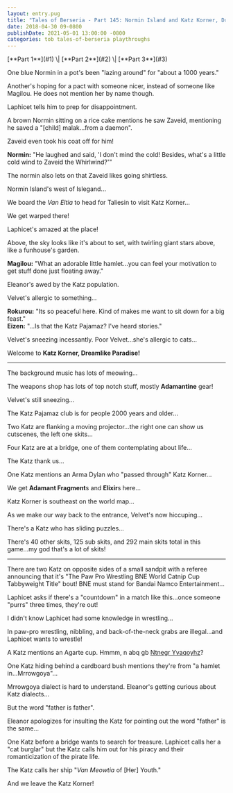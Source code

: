 ```yaml
---
layout: entry.pug
title: "Tales of Berseria - Part 145: Normin Island and Katz Korner, Dreamlike Paradise"
date: 2018-04-30 09-0800
publishDate: 2021-05-01 13:00:00 -0800
categories: tob tales-of-berseria playthroughs
---
```


<p class="entry-partination" markdown="1">[**Part 1**](#1) \| [**Part 2**](#2) \| [**Part 3**](#3)</p>

<a name="1"></a>

One blue Normin in a pot's been "lazing around" for "about a 1000 years."

Another's hoping for a pact with someone nicer, instead of someone like Magilou. He does not mention her by name though.

Laphicet tells him to prep for disappointment.

A brown Normin sitting on a rice cake mentions he saw Zaveid, mentioning he saved a "[child] malak...from a daemon".

Zaveid even took his coat off for him!

**Normin:** "He laughed and said, 'I don't mind the cold! Besides, what's a little cold wind to Zaveid the Whirlwind?'"

The normin also lets on that Zaveid likes going shirtless.

Normin Island's west of Islegand...

We board the *Van Eltia* to head for Taliesin to visit Katz Korner...

We get warped there!

Laphicet's amazed at the place!

Above, the sky looks like it's about to set, with twirling giant stars above, like a funhouse's garden.

**Magilou:** "What an adorable little hamlet...you can feel your motivation to get stuff done just floating away."

Eleanor's awed by the Katz population.

Velvet's allergic to something...

**Rokurou:** "Its so peaceful here. Kind of makes me want to sit down for a big feast."<br/>
**Eizen:** "...Is that the Katz Pajamaz? I've heard stories."

Velvet's sneezing incessantly. Poor Velvet...she's allergic to cats...

Welcome to **Katz Korner, Dreamlike Paradise!**

<a name="2"></a>

---

The background music has lots of meowing...

The weapons shop has lots of top notch stuff, mostly **Adamantine** gear!

Velvet's still sneezing...

The Katz Pajamaz club is for people 2000 years and older...

Two Katz are flanking a moving projector...the right one can show us cutscenes, the left one skits...

Four Katz are at a bridge, one of them contemplating about life...

The Katz thank us...

One Katz mentions an Arma Dylan who "passed through" Katz Korner...

We get **Adamant Fragment**s and **Elixir**s here...

Katz Korner is southeast on the world map...

As we make our way back to the entrance, Velvet's now hiccuping...

There's a Katz who has sliding puzzles...

There's 40 other skits, 125 sub skits, and 292 main skits total in this game...my god that's a lot of skits!

<a name="3"></a>

---

There are two Katz on opposite sides of a small sandpit with a referee announcing that it's "The Paw Pro Wrestling BNE World Catnip Cup Tabbyweight Title" bout! BNE must stand for Bandai Namco Entertainment...

Laphicet asks if there's a "countdown" in a match like this...once someone "purrs" three times, they're out!

I didn't know Laphicet had some knowledge in wrestling...

In paw-pro wrestling, nibbling, and back-of-the-neck grabs are illegal...and Laphicet wants to wrestle!

A Katz mentions an Agarte cup. Hmmm, n abq gb <a href="http://aselia.wikia.com/wiki/Agarte_Lindblum">Ntnegr Yvaqoyhz</a>?

One Katz hiding behind a cardboard bush mentions they're from "a hamlet in...Mrrowgoya"...

Mrrowgoya dialect is hard to understand. Eleanor's getting curious about Katz dialects...

But the word "father is father".

Eleanor apologizes for insulting the Katz for pointing out the word "father" is the same...

One Katz before a bridge wants to search for treasure. Laphicet calls her a "cat burglar" but the Katz calls him out for his piracy and their romanticization of the pirate life.

The Katz calls her ship "*Van Meowtia* of [Her] Youth."

And we leave the Katz Korner!